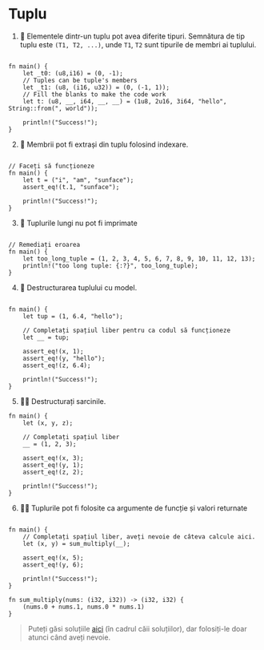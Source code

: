 # Tuplu
1. 🌟 Elementele dintr-un tuplu pot avea diferite tipuri. Semnătura de tip tuplu este `(T1, T2, ...)`, unde `T1`, `T2` sunt tipurile de membri ai tuplului.
```rust,editable

fn main() {
    let _t0: (u8,i16) = (0, -1);
    // Tuples can be tuple's members
    let _t1: (u8, (i16, u32)) = (0, (-1, 1));
    // Fill the blanks to make the code work
    let t: (u8, __, i64, __, __) = (1u8, 2u16, 3i64, "hello", String::from(", world"));

    println!("Success!");
}
```

2. 🌟 Membrii pot fi extrași din tuplu folosind indexare.
```rust,editable

// Faceți să funcționeze
fn main() {
    let t = ("i", "am", "sunface");
    assert_eq!(t.1, "sunface");

    println!("Success!");
}
```

3. 🌟 Tuplurile lungi nu pot fi imprimate
```rust,editable

// Remediați eroarea
fn main() {
    let too_long_tuple = (1, 2, 3, 4, 5, 6, 7, 8, 9, 10, 11, 12, 13);
    println!("too long tuple: {:?}", too_long_tuple);
}
```

4. 🌟 Destructurarea tuplului cu model.
```rust,editable

fn main() {
    let tup = (1, 6.4, "hello");

    // Completați spațiul liber pentru ca codul să funcționeze
    let __ = tup;

    assert_eq!(x, 1);
    assert_eq!(y, "hello");
    assert_eq!(z, 6.4);

    println!("Success!");
}
```

5. 🌟🌟 Destructurați sarcinile.
```rust,editable
fn main() {
    let (x, y, z);

    // Completați spațiul liber
    __ = (1, 2, 3);
    
    assert_eq!(x, 3);
    assert_eq!(y, 1);
    assert_eq!(z, 2);

    println!("Success!");
}
```

6. 🌟🌟 Tuplurile pot fi folosite ca argumente de funcție și valori returnate
```rust,editable

fn main() {
    // Completați spațiul liber, aveți nevoie de câteva calcule aici.
    let (x, y) = sum_multiply(__);

    assert_eq!(x, 5);
    assert_eq!(y, 6);

    println!("Success!");
}

fn sum_multiply(nums: (i32, i32)) -> (i32, i32) {
    (nums.0 + nums.1, nums.0 * nums.1)
}
```

> Puteți găsi soluțiile [aici](https://github.com/sunface/rust-by-practice) (în cadrul căii soluțiilor), dar folosiți-le doar atunci când aveți nevoie.

